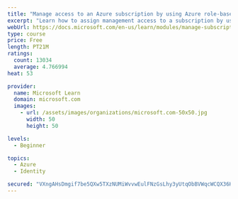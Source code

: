 ```yaml
---
title: "Manage access to an Azure subscription by using Azure role-based access control (RBAC)"
excerpt: "Learn how to assign management access to a subscription by using Azure role-based access control."
webUrl: https://docs.microsoft.com/en-us/learn/modules/manage-subscription-access-azure-rbac/
type: course
price: Free
length: PT21M
ratings:
  count: 13034
  average: 4.766994
heat: 53

provider:
  name: Microsoft Learn
  domain: microsoft.com
  images:
    - url: /assets/images/organizations/microsoft.com-50x50.jpg
      width: 50
      height: 50

levels:
  - Beginner

topics:
  - Azure
  - Identity

secured: "VXngAHsDmgif7be5QXw5TXzNUMiWvvwEulFNzGsLhy3yUtqObBVWqcWCQX36HjfWPs3BsVNTXKcwbYe+5ms+ocViiAt0xOeILdriimRa43GYzOOvirN0QFmoZlPJLV0qq/aNxb6awtzWJfdPbnED5odKuhrfnckdRrMtpuceZr8unAC+T3W4SYP8GZGJBxrPwtyplGfbOT1KVts4I5cDiUEw2Flgn6MmY5upmqxa1WmTGhADERroH53ABEOBA2A6N6ASODKQ3Mq4zSDqE606gUBWTE+UeWoFdmQVRJ8aI7Orry6OD8QL3mqHKyorc61aMEVZD400SLWoLTegR8QASFTkRKsLqDvfkTdtPd1hwPvw+6J0LjAVyY/b0/fgEgkim/Cdbu41K3NzfikcVk8negGh0x1zcdiWge7dQAMS9VvbJwnCGfII+LpipklmaJzp;qzNr5MlB6Vv10JRJ2wof4w=="
---
```


